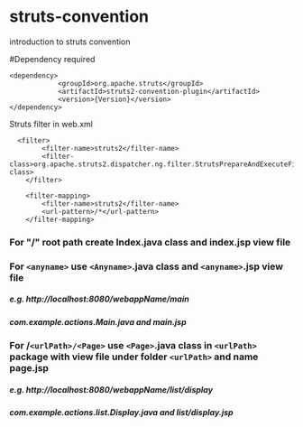 # struts-convention
introduction to struts convention


#Dependency required

```
<dependency>
			<groupId>org.apache.struts</groupId>
			<artifactId>struts2-convention-plugin</artifactId>
			<version>{Version}</version>
</dependency>
```
Struts filter in web.xml
```
  <filter>
		<filter-name>struts2</filter-name>
		<filter-class>org.apache.struts2.dispatcher.ng.filter.StrutsPrepareAndExecuteFilter</filter-class>
	</filter>

	<filter-mapping>
		<filter-name>struts2</filter-name>
		<url-pattern>/*</url-pattern>
	</filter-mapping>
```	
	
### For "/" root path create Index.java class and  index.jsp view file
### For ```<anyname>``` use ```<Anyname>```.java class and ```<anyname>```.jsp view file
##### e.g. http://localhost:8080/webappName/main 
##### com.example.actions.Main.java and main.jsp
### For /```<urlPath>/<Page>``` use ```<Page>```.java class in ```<urlPath>``` package with view file under folder ```<urlPath>``` and name page.jsp
##### e.g. http://localhost:8080/webappName/list/display 
##### com.example.actions.list.Display.java and list/display.jsp
